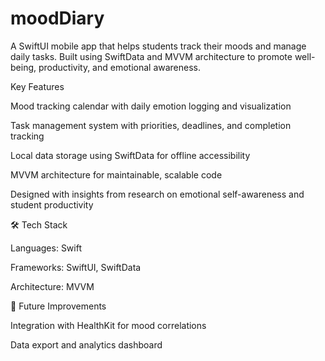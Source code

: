 # moodDiary
A SwiftUI mobile app that helps students track their moods and manage daily tasks. Built using SwiftData and MVVM architecture to promote well-being, productivity, and emotional awareness.

Key Features

Mood tracking calendar with daily emotion logging and visualization

Task management system with priorities, deadlines, and completion tracking

Local data storage using SwiftData for offline accessibility

MVVM architecture for maintainable, scalable code

Designed with insights from research on emotional self-awareness and student productivity

🛠️ Tech Stack

Languages: Swift

Frameworks: SwiftUI, SwiftData

Architecture: MVVM

🚀 Future Improvements

Integration with HealthKit for mood correlations

Data export and analytics dashboard
